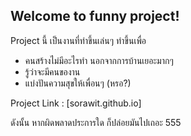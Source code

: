 ## Welcome to funny project!
Project นี้ เป็นงานที่ทำขึ้นเล่นๆ ทำขึ้นเพื่อ
  - คนสร้างไม่มีอะไรทำ นอกจากการบ้านเยอะมากๆ
  - รู้ว่าจะมีคนของาน
  - แบ่งปันความสุขให้เพื่อนๆ (หรอ?)
  
Project Link : [sorawit.github.io]
  
ดังนั้น หากผิดพลาดประการใด ก็ปล่อยมันไปเถอะ 555

